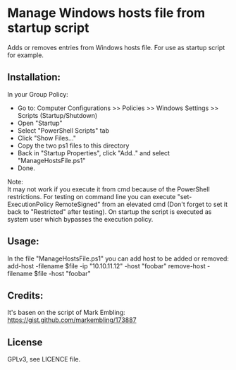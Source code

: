 # Manage Windows hosts file from startup script #

Adds or removes entries from Windows hosts file. For use as startup script for example.


## Installation: ##

In your Group Policy:  
- Go to: Computer Configurations >> Policies >> Windows Settings >> Scripts (Startup/Shutdown)  
- Open "Startup"  
- Select "PowerShell Scripts" tab  
- Click "Show Files..."  
- Copy the two ps1 files to this directory  
- Back in "Startup Properties", click "Add.." and select "ManageHostsFile.ps1"  
- Done.

Note:  
It may not work if you execute it from cmd because of the PowerShell restrictions. For testing on command line you can execute "set-ExecutionPolicy RemoteSigned" from an elevated cmd (Don't forget to set it back to "Restricted" after testing). On startup the script is executed as system user which bypasses the execution policy.

## Usage: ##

In the file "ManageHostsFile.ps1" you can add host to be added or removed:
add-host -filename $file -ip "10.10.11.12" -host "foobar"
remove-host -filename $file -host "foobar"

## Credits: ##
It's basen on the script of Mark Embling:  
https://gist.github.com/markembling/173887

## License ##
GPLv3, see LICENCE file.
